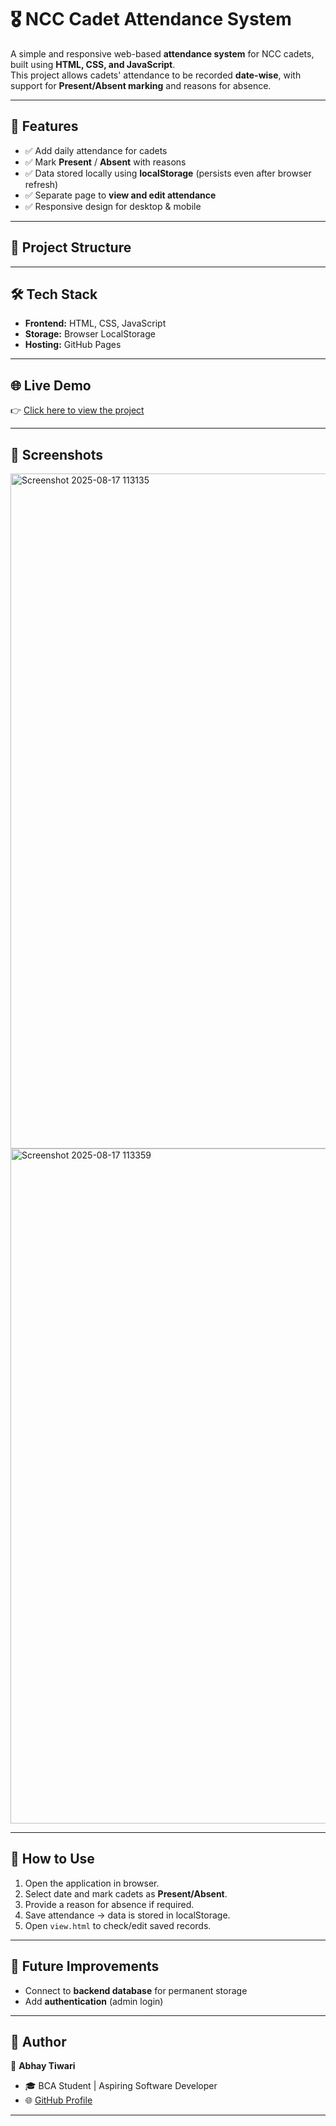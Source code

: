 # 🎖️ NCC Cadet Attendance System

A simple and responsive web-based **attendance system** for NCC cadets, built using **HTML, CSS, and JavaScript**.  
This project allows cadets' attendance to be recorded **date-wise**, with support for **Present/Absent marking** and reasons for absence.  

---

## 🚀 Features
- ✅ Add daily attendance for cadets  
- ✅ Mark **Present** / **Absent** with reasons  
- ✅ Data stored locally using **localStorage** (persists even after browser refresh)  
- ✅ Separate page to **view and edit attendance**  
- ✅ Responsive design for desktop & mobile  

---

## 📂 Project Structure


---

## 🛠️ Tech Stack
- **Frontend:** HTML, CSS, JavaScript  
- **Storage:** Browser LocalStorage  
- **Hosting:** GitHub Pages  

---

## 🌐 Live Demo
👉 [Click here to view the project](https://abhaytiwariii.github.io/ncc-attendance-system/)  

---

## 📸 Screenshots
<img width="1920" height="1080" alt="Screenshot 2025-08-17 113135" src="https://github.com/user-attachments/assets/385c808e-5614-4fc1-b83d-3f188ed99e5b" />
<img width="1920" height="1080" alt="Screenshot 2025-08-17 113359" src="https://github.com/user-attachments/assets/f3d99d9a-beef-4852-aff6-db202bfd5480" />

---

## 📌 How to Use
1. Open the application in browser.  
2. Select date and mark cadets as **Present/Absent**.  
3. Provide a reason for absence if required.  
4. Save attendance → data is stored in localStorage.  
5. Open `view.html` to check/edit saved records.  

---

## 🔮 Future Improvements
- Connect to **backend database** for permanent storage  
- Add **authentication** (admin login)  

---

## 🙌 Author
👤 **Abhay Tiwari**  
- 🎓 BCA Student | Aspiring Software Developer  
- 🌐 [GitHub Profile](https://github.com/abhaytiwariii) 

---
